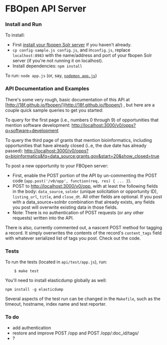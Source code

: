 # FBOpen API Server

### Install and Run
To install:
* First [install your fbopen Solr server](https://github.com/presidential-innovation-fellows/fbopen/tree/master/solr-files) if you haven't already.
* `cp config-sample.js config.js`, and in`config.js`, replace `localhost:8983` with the name/address and port of your fbopen Solr server (if you're not running it on localhost).
* Install dependencies: `npm install`

To run: `node app.js` (or, say, [`nodemon app.js`](https://github.com/remy/nodemon))

### API Documentation and Examples
There's some very rough, basic documentation of this APi at [http://18f.github.io/fbopen/](http://18f.github.io/fbopen/) , but here are a couple quick sample queries to get you started:

To query for the first page (i.e., numbers 0 through 9) of opportunities that mention software development:
[http://localhost:3000/v0/opps?q=software+development](http://localhost:3000/v0/opps?q=software+development)

To query the third page of grants that mention bioinformatics, including opportunities that have already closed (i..e, the due date has already passed):
[http://localhost:3000/v0/opps?q=bioinformatics&fq=data_source:grants.gov&start=20&show_closed=true](http://localhost:3000/v0/opps?q=bioinformatics&fq=data_source:grants.gov&start=20&show_closed=true)

To post a new opportunity to your FBOpen server:
* First, enable the POST portion of the API by un-commenting the POST code (`app.post('/v0/opp', function(req, res) { ... }`).
* POST to [http://localhost:3000/v0/opp](http://localhost:3000/v0/opp), with at least the following fields in the body: `data_source`, `solnbr` (unique solicitation or opportunity ID), `listing_url`, `title`, and `close_dt`. All other fields are optional. If you post with a data_source+solnbr combination that already exists, any fields you post will overwrite existing data in those fields.
* Note: There is no authentication of POST requests (or any other requests) written into the API.

There is also, currently commented out, a nascent POST method for tagging a record. It simply overwrites the contents of the record's `content_tags` field with whatever serialized list of tags you post. Check out the code.

### Tests
To run the tests (located in `api/test/app.js`), run:

```
    $ make test
```
You'll need to install elasticdump globally as well:

```
npm install -g elasticdump
```

Several aspects of the test run can be changed in the `Makefile`, such as the timeout, hostname, index name and test reporter.

### To do
* add authentication
* restore and improve POST /opp and POST /opp/:doc_id/tags/
* ?
